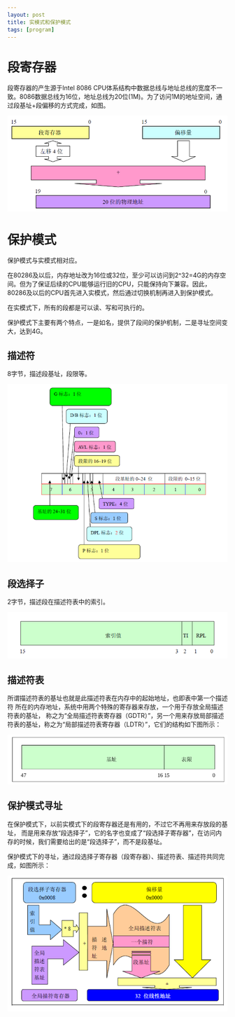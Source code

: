 ```yaml
---
layout: post
title: 实模式和保护模式 
tags: [program]
---
```


# 段寄存器

段寄存器的产生源于Intel 8086 CPU体系结构中数据总线与地址总线的宽度不一致。8086数据总线为16位，地址总线为20位(1M)。为了访问1M的地址空间，通过段基址+段偏移的方式完成，如图。

![Real Addressing](/public/img/osmode/real_addressing.png)

# 保护模式

保护模式与实模式相对应。

在80286及以后，内存地址改为16位或32位，至少可以访问到2^32=4G的内存空间。但为了保证后续的CPU能够运行旧的CPU，只能保持向下兼容。因此，80286及以后的CPU首先进入实模式，然后通过切换机制再进入到保护模式。

在实模式下，所有的段都是可以读、写和可执行的。

保护模式下主要有两个特点，一是如名，提供了段间的保护机制，二是寻址空间变大，达到4G。
	
## 描述符

8字节，描述段基址，段限等。

![Descriptor](/public/img/osmode/descriptor.png)

## 段选择子

2字节，描述段在描述符表中的索引。

![Selector](/public/img/osmode/selector.png)

## 描述符表

所谓描述符表的基址也就是此描述符表在内存中的起始地址，也即表中第一个描述符
所在的内存地址，系统中用两个特殊的寄存器来存放，一个用于存放全局描述符表的基址，
称之为“全局描述符表寄存器（GDTR）”，另一个用来存放局部描述符表的基址，称之为“局部描述符表寄存器（LDTR）”，它们的结构如下图所示：

![Table](/public/img/osmode/table.png)

## 保护模式寻址

在保护模式下，以前实模式下的段寄存器还是有用的，不过它不再用来存放段的基址，
而是用来存放“段选择子”，它的名字也变成了“段选择子寄存器”，在访问内存的时候，我们需要给出的是“段选择子”，而不是段基址。

保护模式下的寻址，通过段选择子寄存器（段寄存器）、描述符表、描述符共同完成，如图所示：
	
![Protect Addressing](/public/img/osmode/protect_addressing.png)


